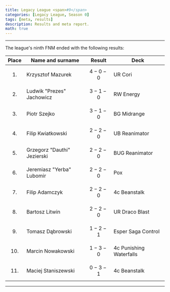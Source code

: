 ```yaml
---
title: Legacy League <span>#9</span>
categories: [Legacy League, Season 0]
tags: [meta, results]
description: Results and meta report.
math: true
---
```


---

The league's ninth FNM ended with the following results:

|   Place   | Name and surname            | Result      | Deck                    |
|:---------:|-----------------------------|-------------|-------------------------|
| $$ 1. $$  | Krzysztof Mazurek           | $$ 4-0-0 $$ | UR Cori                 |
| $$ 2. $$  | Ludwik "Prezes" Jachowicz   | $$ 3-1-0 $$ | RW Energy               |
| $$ 3. $$  | Piotr Szejko                | $$ 3-1-0 $$ | BG Midrange             |
| $$ 4. $$  | Filip Kwiatkowski           | $$ 2-2-0 $$ | UB Reanimator           |
| $$ 5. $$  | Grzegorz "Dauthi" Jezierski | $$ 2-2-0 $$ | BUG Reanimator          |
| $$ 6. $$  | Jeremiasz "Yerba" Lubomir   | $$ 2-2-0 $$ | Pox                     |
| $$ 7. $$  | Filip Adamczyk              | $$ 2-2-0 $$ | 4c Beanstalk            |
| $$ 8. $$  | Bartosz Litwin              | $$ 2-2-0 $$ | UR Draco Blast          |
| $$ 9. $$  | Tomasz Dąbrowski            | $$ 1-2-1 $$ | Esper Saga Control      |
| $$ 10. $$ | Marcin Nowakowski           | $$ 1-3-0 $$ | 4c Punishing Waterfalls |
| $$ 11. $$ | Maciej Staniszewski         | $$ 0-3-1 $$ | 4c Beanstalk            |

---
